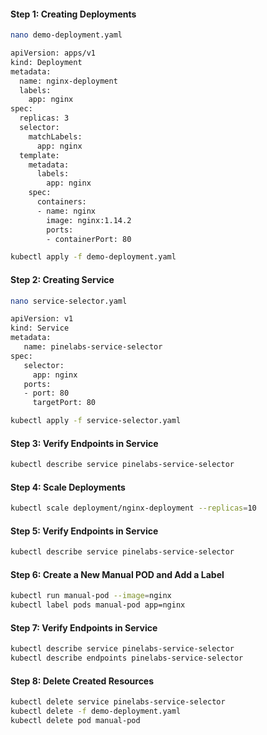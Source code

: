 
#### Step 1: Creating Deployments
```sh
nano demo-deployment.yaml
```
```sh
apiVersion: apps/v1
kind: Deployment
metadata:
  name: nginx-deployment
  labels:
    app: nginx
spec:
  replicas: 3
  selector:
    matchLabels:
      app: nginx
  template:
    metadata:
      labels:
        app: nginx
    spec:
      containers:
      - name: nginx
        image: nginx:1.14.2
        ports:
        - containerPort: 80
```
```sh
kubectl apply -f demo-deployment.yaml
```

#### Step 2: Creating Service
```sh
nano service-selector.yaml
```
```sh
apiVersion: v1
kind: Service
metadata:
   name: pinelabs-service-selector
spec:
   selector:
     app: nginx
   ports:
   - port: 80
     targetPort: 80
```
```sh
kubectl apply -f service-selector.yaml
```

#### Step 3: Verify Endpoints in Service
```sh
kubectl describe service pinelabs-service-selector
```

#### Step 4: Scale Deployments
```sh
kubectl scale deployment/nginx-deployment --replicas=10
```

#### Step 5: Verify Endpoints in Service
```sh
kubectl describe service pinelabs-service-selector
```

#### Step 6: Create a New Manual POD and Add a Label
```sh
kubectl run manual-pod --image=nginx
kubectl label pods manual-pod app=nginx
```

#### Step 7: Verify Endpoints in Service
```sh
kubectl describe service pinelabs-service-selector
kubectl describe endpoints pinelabs-service-selector
```

#### Step 8: Delete Created Resources
```sh
kubectl delete service pinelabs-service-selector
kubectl delete -f demo-deployment.yaml
kubectl delete pod manual-pod
```
